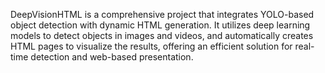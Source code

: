 DeepVisionHTML is a comprehensive project that integrates YOLO-based object detection with dynamic HTML generation. It utilizes deep learning models to detect objects in images and videos, and automatically creates HTML pages to visualize the results, offering an efficient solution for real-time detection and web-based presentation.

